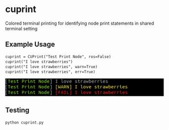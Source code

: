 # cuprint
Colored terminal printing for identifying node print statements in shared terminal setting

## Example Usage
```
cuprint = CUPrint("Test Print Node", ros=False)
cuprint("I love strawberries")
cuprint("I love strawberries", warn=True)
cuprint("I love strawberries", err=True)
```
![Example](cuprint_example.png)

## Testing
```
python cuprint.py
```